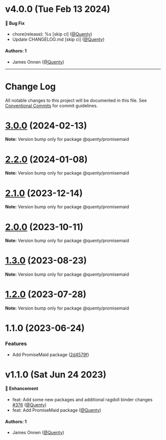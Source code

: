 # v4.0.0 (Tue Feb 13 2024)

#### 🐛 Bug Fix

- chore(release): %s \[skip ci\] ([@Quenty](https://github.com/Quenty))
- Update CHANGELOG.md \[skip ci\] ([@Quenty](https://github.com/Quenty))

#### Authors: 1

- James Onnen ([@Quenty](https://github.com/Quenty))

---

# Change Log

All notable changes to this project will be documented in this file.
See [Conventional Commits](https://conventionalcommits.org) for commit guidelines.

# [3.0.0](https://github.com/Quenty/NevermoreEngine/compare/@quenty/promisemaid@2.2.0...@quenty/promisemaid@3.0.0) (2024-02-13)

**Note:** Version bump only for package @quenty/promisemaid





# [2.2.0](https://github.com/Quenty/NevermoreEngine/compare/@quenty/promisemaid@2.1.0...@quenty/promisemaid@2.2.0) (2024-01-08)

**Note:** Version bump only for package @quenty/promisemaid





# [2.1.0](https://github.com/Quenty/NevermoreEngine/compare/@quenty/promisemaid@2.0.0...@quenty/promisemaid@2.1.0) (2023-12-14)

**Note:** Version bump only for package @quenty/promisemaid





# [2.0.0](https://github.com/Quenty/NevermoreEngine/compare/@quenty/promisemaid@1.3.0...@quenty/promisemaid@2.0.0) (2023-10-11)

**Note:** Version bump only for package @quenty/promisemaid





# [1.3.0](https://github.com/Quenty/NevermoreEngine/compare/@quenty/promisemaid@1.2.0...@quenty/promisemaid@1.3.0) (2023-08-23)

**Note:** Version bump only for package @quenty/promisemaid





# [1.2.0](https://github.com/Quenty/NevermoreEngine/compare/@quenty/promisemaid@1.1.0...@quenty/promisemaid@1.2.0) (2023-07-28)

**Note:** Version bump only for package @quenty/promisemaid





# 1.1.0 (2023-06-24)


### Features

* Add PromiseMaid package ([2d4579f](https://github.com/Quenty/NevermoreEngine/commit/2d4579ff1c6020e0394ef07416565a8ac051fbce))





# v1.1.0 (Sat Jun 24 2023)

#### 🚀 Enhancement

- feat: Add some new packages and additional ragdoll binder changes [#376](https://github.com/Quenty/NevermoreEngine/pull/376) ([@Quenty](https://github.com/Quenty))
- feat: Add PromiseMaid package ([@Quenty](https://github.com/Quenty))

#### Authors: 1

- James Onnen ([@Quenty](https://github.com/Quenty))
